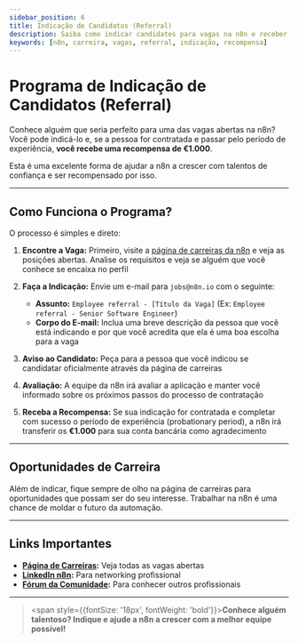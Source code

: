 ```yaml
---
sidebar_position: 6
title: Indicação de Candidatos (Referral)
description: Saiba como indicar candidatos para vagas na n8n e receber uma recompensa por isso
keywords: [n8n, carreira, vagas, referral, indicação, recompensa]
---
```



#  Programa de Indicação de Candidatos (Referral)

Conhece alguém que seria perfeito para uma das vagas abertas na n8n? Você pode indicá-lo e, se a pessoa for contratada e passar pelo período de experiência, **você recebe uma recompensa de €1.000**.

Esta é uma excelente forma de ajudar a n8n a crescer com talentos de confiança e ser recompensado por isso.

---

##  Como Funciona o Programa?

O processo é simples e direto:

1. **Encontre a Vaga:** Primeiro, visite a [página de carreiras da n8n](https://n8n.io/careers/) e veja as posições abertas. Analise os requisitos e veja se alguém que você conhece se encaixa no perfil

2. **Faça a Indicação:** Envie um e-mail para `jobs@n8n.io` com o seguinte:
   - **Assunto:** `Employee referral - [Título da Vaga]` (Ex: `Employee referral - Senior Software Engineer`)
   - **Corpo do E-mail:** Inclua uma breve descrição da pessoa que você está indicando e por que você acredita que ela é uma boa escolha para a vaga

3. **Aviso ao Candidato:** Peça para a pessoa que você indicou se candidatar oficialmente através da página de carreiras

4. **Avaliação:** A equipe da n8n irá avaliar a aplicação e manter você informado sobre os próximos passos do processo de contratação

5. **Receba a Recompensa:** Se sua indicação for contratada e completar com sucesso o período de experiência (probationary period), a n8n irá transferir os **€1.000** para sua conta bancária como agradecimento

---

##  Oportunidades de Carreira

Além de indicar, fique sempre de olho na página de carreiras para oportunidades que possam ser do seu interesse. Trabalhar na n8n é uma chance de moldar o futuro da automação.

---

##  Links Importantes

- **[Página de Carreiras](https://n8n.io/careers/):** Veja todas as vagas abertas
- **[LinkedIn n8n](https://www.linkedin.com/company/n8n-io/):** Para networking profissional
- **[Fórum da Comunidade](https://community.n8n.io/):** Para conhecer outros profissionais

---

> <span style={{fontSize: '18px', fontWeight: 'bold'}}>**Conhece alguém talentoso? Indique e ajude a n8n a crescer com a melhor equipe possível!**</span>
